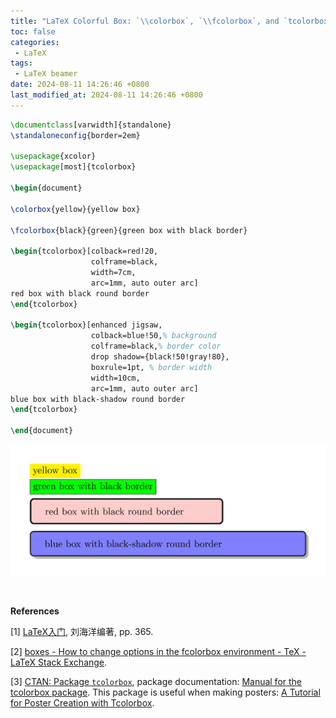 ```yaml
---
title: "LaTeX Colorful Box: `\\colorbox`, `\\fcolorbox`, and `tcolorbox` environment"
toc: false
categories:
 - LaTeX
tags:
 - LaTeX beamer
date: 2024-08-11 14:26:46 +0800
last_modified_at: 2024-08-11 14:26:46 +0800
---
```


```latex
\documentclass[varwidth]{standalone}
\standaloneconfig{border=2em}

\usepackage{xcolor}
\usepackage[most]{tcolorbox}

\begin{document}

\colorbox{yellow}{yellow box}

\fcolorbox{black}{green}{green box with black border}

\begin{tcolorbox}[colback=red!20,
                  colframe=black,
                  width=7cm,
                  arc=1mm, auto outer arc]
red box with black round border
\end{tcolorbox}

\begin{tcolorbox}[enhanced jigsaw,
                  colback=blue!50,% background
                  colframe=black,% border color
                  drop shadow={black!50!gray!80},
                  boxrule=1pt, % border width
                  width=10cm,
                  arc=1mm, auto outer arc]
blue box with black-shadow round border
\end{tcolorbox}

\end{document}
```

![png-1](https://raw.githubusercontent.com/HelloWorld-1017/blog-images/main/imgs/202408111433151.png)

<br>

**References**

[1] [LaTeX入门](https://yun.weicheng.men/Book/LaTeX入门.pdf), 刘海洋编著, pp. 365.

[2] [boxes - How to change options in the fcolorbox environment - TeX - LaTeX Stack Exchange](https://tex.stackexchange.com/questions/327323/how-to-change-options-in-the-fcolorbox-environment).

[3] [CTAN: Package `tcolorbox`](https://ctan.org/pkg/tcolorbox?lang=en), package documentation: [Manual for the tcolorbox package](https://mirror-hk.koddos.net/CTAN/macros/latex/contrib/tcolorbox/tcolorbox.pdf). This package is useful when making posters: [A Tutorial for Poster Creation with Tcolorbox](https://mirror-hk.koddos.net/CTAN/macros/latex/contrib/tcolorbox/tcolorbox-tutorial-poster.pdf).

